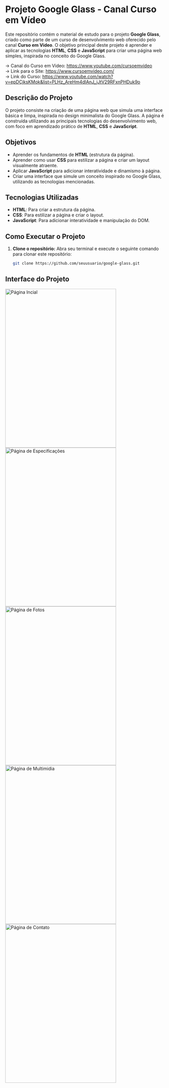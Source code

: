 # Projeto Google Glass - Canal Curso em Vídeo

Este repositório contém o material de estudo para o projeto **Google Glass**, criado como parte de um curso de desenvolvimento web oferecido pelo canal **Curso em Vídeo**. O objetivo principal deste projeto é aprender e aplicar as tecnologias **HTML**, **CSS** e **JavaScript** para criar uma página web simples, inspirada no conceito do Google Glass.

-> Canal do Curso em Video: https://www.youtube.com/cursoemvideo
<br/>
-> Link para o Site: https://www.cursoemvideo.com/
<br/>
-> Link do Curso: https://www.youtube.com/watch?v=epDCjksKMok&list=PLHz_AreHm4dlAnJ_jJtV29RFxnPHDuk9o


## Descrição do Projeto

O projeto consiste na criação de uma página web que simula uma interface básica e limpa, inspirada no design minimalista do Google Glass. A página é construída utilizando as principais tecnologias do desenvolvimento web, com foco em aprendizado prático de **HTML**, **CSS** e **JavaScript**.

## Objetivos

- Aprender os fundamentos de **HTML** (estrutura da página).
- Aprender como usar **CSS** para estilizar a página e criar um layout visualmente atraente.
- Aplicar **JavaScript** para adicionar interatividade e dinamismo à página.
- Criar uma interface que simule um conceito inspirado no Google Glass, utilizando as tecnologias mencionadas.

## Tecnologias Utilizadas

- **HTML**: Para criar a estrutura da página.
- **CSS**: Para estilizar a página e criar o layout.
- **JavaScript**: Para adicionar interatividade e manipulação do DOM.

## Como Executar o Projeto

1. **Clone o repositório:**
   Abra seu terminal e execute o seguinte comando para clonar este repositório:
   ```bash
   git clone https://github.com/seuusuario/google-glass.git

## Interface do Projeto

<img src="_interface\01-index.jpg" alt="Página Incial" width="350" height="500">
<img src="_interface\02-specs.jpg" alt="Página de Especificações" width="350" height="500">
<img src="_interface\03-fotos.jpg" alt="Página de Fotos" width="350" height="500">
<img src="_interface\04-multimidia.jpg" alt="Página de Multimidia" width="350" height="500">
<img src="_interface\05-fale-conosco.jpg" alt="Página de Contato" width="350" height="500">